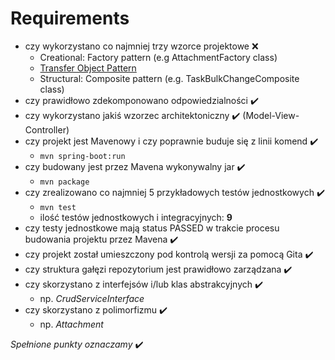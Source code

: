 # Requirements

* czy wykorzystano co najmniej trzy wzorce projektowe :x:
    * Creational: Factory pattern (e.g AttachmentFactory class)
    * [Transfer Object Pattern](https://www.tutorialspoint.com/design_pattern/transfer_object_pattern.htm)
    * Structural: Composite pattern (e.g. TaskBulkChangeComposite class)
* czy prawidłowo zdekomponowano odpowiedzialności :heavy_check_mark: 
* czy wykorzystano jakiś wzorzec architektoniczny :heavy_check_mark: (Model-View-Controller)
* czy projekt jest Mavenowy i czy poprawnie buduje się z linii komend :heavy_check_mark: 
    * `mvn spring-boot:run`
* czy budowany jest przez Mavena wykonywalny jar :heavy_check_mark: 
    * `mvn package`
* czy zrealizowano co najmniej 5 przykładowych testów jednostkowych :heavy_check_mark: 
    * `mvn test`
    * ilość testów jednostkowych i integracyjnych: **9**
* czy testy jednostkowe mają status PASSED w trakcie procesu budowania projektu przez Mavena :heavy_check_mark: 
* czy projekt został umieszczony pod kontrolą wersji za pomocą Gita :heavy_check_mark:
* czy struktura gałęzi repozytorium jest prawidłowo zarządzana :heavy_check_mark: 
* czy skorzystano z interfejsów i/lub klas abstrakcyjnych :heavy_check_mark: 
    * np. _CrudServiceInterface_
* czy skorzystano z polimorfizmu :heavy_check_mark: 
    * np. _Attachment_

*Spełnione punkty oznaczamy* :heavy_check_mark: 